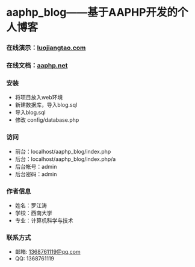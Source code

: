 # aaphp_blog——基于AAPHP开发的个人博客

### 在线演示：[luojiangtao.com](http://luojiangtao.com)

### 在线文档：[aaphp.net](http://aaphp.net)

### 安装
* 将项目放入web环境
* 新建数据库，导入blog.sql
* 导入blog.sql
* 修改 config/database.php

### 访问
* 前台：localhost/aaphp_blog/index.php
* 后台：localhost/aaphp_blog/index.php/a
* 后台帐号：admin
* 后台密码：admin

### 作者信息
* 姓名：罗江涛
* 学校：西南大学
* 专业：计算机科学与技术
### 联系方式
* 邮箱: 1368761119@qq.com 
* QQ: 1368761119


